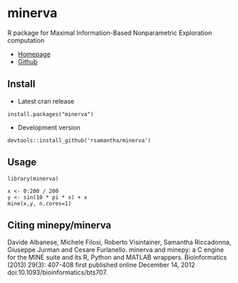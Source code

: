 # minerva


R package for Maximal Information-Based Nonparametric Exploration computation

* [Homepage](http://minepy.readthedocs.io/en/latest/)
* [Github](https://github.com/minepy/minepy)


## Install
* Latest cran release
```
install.packages("minerva")
```
* Development version
```
devtools::install_github('rsamantha/minerva')
```

## Usage
```
library(minerva)

x <- 0:200 / 200
y <- sin(10 * pi * x) + x
mine(x,y, n.cores=1)
```

## Citing minepy/minerva 
Davide Albanese, Michele Filosi, Roberto Visintainer, Samantha
Riccadonna, Giuseppe Jurman and Cesare Furlanello. minerva and minepy:
a C engine for the MINE suite and its R, Python and MATLAB
wrappers. Bioinformatics (2013) 29(3): 407-408 first published online
December 14, 2012 doi:10.1093/bioinformatics/bts707.

